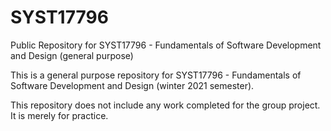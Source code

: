 # SYST17796
Public Repository for SYST17796 - Fundamentals of Software Development and Design (general purpose)

This is a general purpose repository for SYST17796 - Fundamentals of Software Development and Design (winter 2021 semester). 

This repository does not include any work completed for the group project. It is merely for practice.
